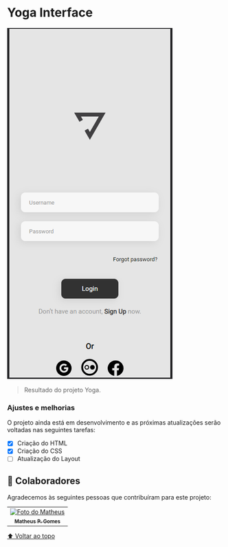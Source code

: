 # Yoga Interface

<img src="./assets/example-image.png" alt="logo-yoga">

> Resultado do projeto Yoga.

### Ajustes e melhorias

O projeto ainda está em desenvolvimento e as próximas atualizações serão voltadas nas seguintes tarefas:

- [x] Criação do HTML
- [x] Criação do CSS
- [ ] Atualização do Layout
## 🤝 Colaboradores

Agradecemos às seguintes pessoas que contribuíram para este projeto:

<table>
  <tr>
    <td align="center">
      <a href="https://github.com/mathetheu">
        <img src="https://avatars.githubusercontent.com/u/40884173?s=400&v=4" width="100px;" alt="Foto do Matheus"/><br>
        <sub>
          <b>Matheus P. Gomes</b>
        </sub>
      </a>
    </td>

  </tr>
</table>

[⬆ Voltar ao topo](#yoga-interface)<br>
